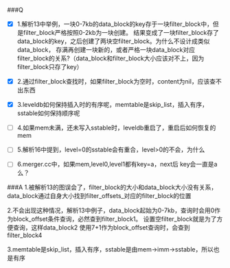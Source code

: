 ###Q
- [x] 1.解析13中举例，一块0-7kb的data_block的key存于一块filter_block中，但是filter_block严格按照0-2kb为一块创建。
结果变成了一块filter_block存了data_block的key，之后创建了两块空filter_block。为什么不设计成类似data_block，
存满再创建一块新的，或者严格一块data_block对应filter_block的关系?（data_block和filter_block大小应该对不上，因为filter_block只存了key）

- [x] 2.通过filter_block查找时，如果filter_block为空时，content为nil，应该查不出东西

- [x] 3.leveldb如何保持插入时的有序呢，memtable是skip_list，插入有序，sstable如何保持顺序呢

- [ ] 4.如果mem未满，还未写入sstable时，leveldb重启了，重启后如何恢复的mem

- [ ] 5.解析16中提到，level=0的sstable会有重合，level>0的不会，为什么

- [ ] 6.merger.cc中，如果mem,level0,level1都有key=a，next后 key会一直是a么？
    


###A
1.被解析13的图误会了，filter_block的大小和data_block大小没有关系，data_block通过自身大小找到filter_offsets_对应的filter_block的位置

2.不会出现这种情况，解析13中例子，data_block起始为0-7kb，查询时会用0作为block_offset条件查询，必然查到filter_block1。
  设置空filter_block就是为了方便查询，这样data_block2 使用7+1作为block_offset查询时，会查到filter_block4
  
3.memtable是skip_list，插入有序，sstable是由mem->imm->sstable，所以也是有序